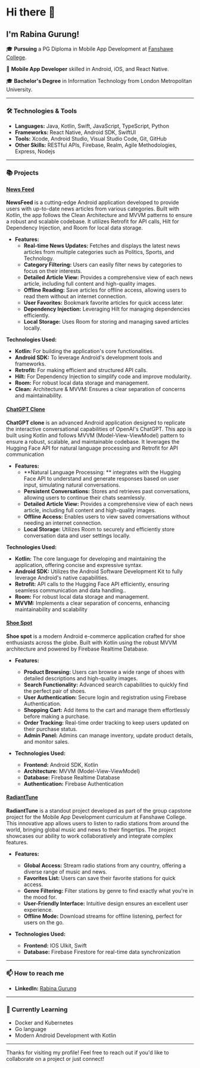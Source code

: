 # Hi there 👋

## I'm Rabina Gurung!

🎓 **Pursuing** a PG Diploma in Mobile App Development at [Fanshawe College](https://www.fanshawec.ca/).

📱 **Mobile App Developer** skilled in Android, iOS, and React Native.

🎓 **Bachelor's Degree** in Information Technology from London Metropolitan University.

---

### 🛠️ Technologies & Tools

- **Languages:** Java, Kotlin, Swift, JavaScript, TypeScript, Python
- **Frameworks:** React Native, Android SDK, SwiftUI
- **Tools:** Xcode, Android Studio, Visual Studio Code, Git, GitHub
- **Other Skills:** RESTful APIs, Firebase, Realm, Agile Methodologies, Express, Nodejs

---

### 📚 Projects

#### [News Feed ](https://github.com/Rabinagurung/NewsFeed)
**NewsFeed** is a cutting-edge Android application developed to provide users with up-to-date news articles from various categories. Built with Kotlin, the app follows the Clean Architecture and MVVM patterns to ensure a robust and scalable codebase. It utilizes Retrofit for API calls, Hilt for Dependency Injection, and Room for local data storage.

- **Features:**
  - **Real-time News Updates:** Fetches and displays the latest news articles from multiple categories such as Politics, Sports, and Technology.
  - **Category Filtering:** Users can easily filter news by categories to focus on their interests.
  - **Detailed Article View:** Provides a comprehensive view of each news article, including full content and high-quality images.
  - **Offline Reading:** Save articles for offline access, allowing users to read them without an internet connection.
  - **User Favorites:** Bookmark favorite articles for quick access later.
  - **Dependency Injection:** Leveraging Hilt for managing dependencies efficiently.
  - **Local Storage:** Uses Room for storing and managing saved articles locally.

**Technologies Used:**

  - **Kotlin:** For building the application's core functionalities.
  - **Android SDK:** To leverage Android's development tools and frameworks.
  - **Retrofit:** For making efficient and structured API calls.
  - **Hilt:** For Dependency Injection to simplify code and improve modularity.
  - **Room:** For robust local data storage and management.
  - **Clean:** Architecture & MVVM: Ensures a clear separation of concerns and maintainability.

#### [ChatGPT Clone](https://github.com/Rabinagurung/Chatgpt)
**ChatGPT clone** is an advanced Android application designed to replicate the interactive conversational capabilities of OpenAI's ChatGPT. This app is built using Kotlin and follows MVVM (Model-View-ViewModel) pattern to ensure a robust, scalable, and maintainable codebase. It leverages the Hugging Face API for natural language processing and Retrofit for API communication

- **Features:**
  - **Natural Language Processing: ** integrates with the Hugging Face API to understand and generate responses based on user input, simulating natural conversations.
  - **Persistent Conversations:** Stores and retrieves past conversations, allowing users to continue their chats seamlessly.
  - **Detailed Article View:** Provides a comprehensive view of each news article, including full content and high-quality images.
  - **Offline Access:** Enables users to view saved conversations without needing an internet connection.
  - **Local Storage:** Utilizes Room to securely and efficiently store conversation data and user settings locally.

**Technologies Used:**

- **Kotlin:** The core language for developing and maintaining the application, offering concise and expressive syntax.
- **Android SDK:** Utilizes the Android Software Development Kit to fully leverage Android's native capabilities.
- **Retrofit:** API calls to the Hugging Face API efficiently, ensuring seamless communication and data handling..
- **Room:** For robust local data storage and management.
- **MVVM:** Implements a clear separation of concerns, enhancing maintainability and scalability

#### [Shoe Spot](https://github.com/Rabinagurung/ShoeSpot)
**Shoe spot** is a modern Android e-commerce application crafted for shoe enthusiasts across the globe. Built with Kotlin using the robust MVVM architecture and powered by Firebase Realtime Database.

- **Features:**
  - **Product Browsing:** Users can browse a wide range of shoes with detailed descriptions and high-quality images.
  - **Search Functionality:** Advanced search capabilities to quickly find the perfect pair of shoes.
  - **User Authentication:** Secure login and registration using Firebase Authentication.
  - **Shopping Cart:** Add items to the cart and manage them effortlessly before making a purchase.
  - **Order Tracking:** Real-time order tracking to keep users updated on their purchase status.
  - **Admin Panel:** Admins can manage inventory, update product details, and monitor sales.

- **Technologies Used:**
  - **Frontend:** Android SDK, Kotlin
  - **Architecture:** MVVM (Model-View-ViewModel)
  - **Database:** Firebase Realtime Database
  - **Authentication:** Firebase Authentication


#### [RadiantTune](https://github.com/Rabinagurung/radianttune)
**RadiantTune** is a standout project developed as part of the group capstone project for the Mobile App Development curriculum at Fanshawe College. This innovative app allows users to listen to radio stations from around the world, bringing global music and news to their fingertips. The project showcases our ability to work collaboratively and integrate complex features.

- **Features:**
  - **Global Access:** Stream radio stations from any country, offering a diverse range of music and news.
  - **Favorites List:** Users can save their favorite stations for quick access.
  - **Genre Filtering:** Filter stations by genre to find exactly what you're in the mood for.
  - **User-Friendly Interface:** Intuitive design ensures an excellent user experience.
  - **Offline Mode:** Download streams for offline listening, perfect for users on the go.

- **Technologies Used:**
  - **Frontend:** IOS UIkit, Swift
  - **Database:** Firebase Firestore for real-time data synchronization
---

### 📫 How to reach me

- **LinkedIn:** [Rabina Gurung](https://www.linkedin.com/in/yourprofile)

---

### 🌱 Currently Learning

- Docker and Kubernetes
- Go language
- Modern Android Development with Kotlin
---


Thanks for visiting my profile! Feel free to reach out if you'd like to collaborate on a project or just connect!
